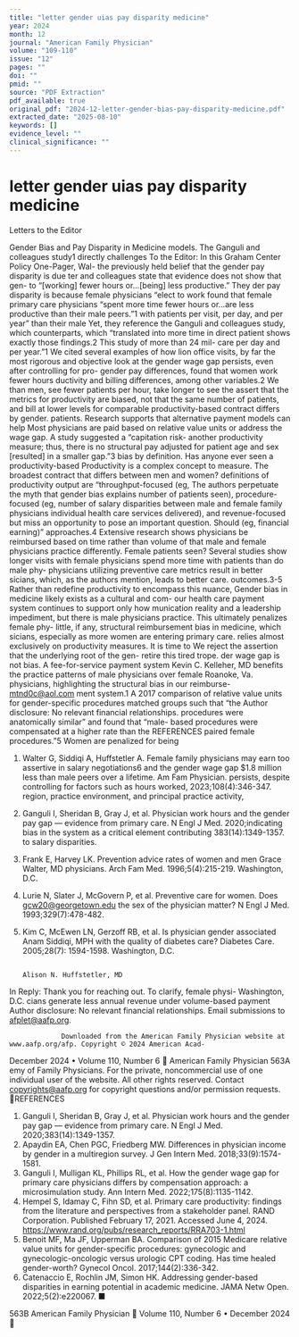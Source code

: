 ```yaml
---
title: "letter gender uias pay disparity medicine"
year: 2024
month: 12
journal: "American Family Physician"
volume: "109-110"
issue: "12"
pages: ""
doi: ""
pmid: ""
source: "PDF Extraction"
pdf_available: true
original_pdf: "2024-12-letter-gender-bias-pay-disparity-medicine.pdf"
extracted_date: "2025-08-10"
keywords: []
evidence_level: ""
clinical_significance: ""
---
```


# letter gender uias pay disparity medicine

Letters to the Editor

Gender Bias and Pay Disparity in Medicine                                  models. The Ganguli and colleagues study1 directly challenges
To the Editor: In this Graham Center Policy One-Pager, Wal-                the previously held belief that the gender pay disparity is due
ter and colleagues state that evidence does not show that gen-             to “[working] fewer hours or…[being] less productive.” They
der pay disparity is because female physicians “elect to work              found that female primary care physicians “spent more time
fewer hours or…are less productive than their male peers.”1                with patients per visit, per day, and per year” than their male
Yet, they reference the Ganguli and colleagues study, which                counterparts, which “translated into more time in direct patient
shows exactly those findings.2 This study of more than 24 mil-             care per day and per year.”1 We cited several examples of how
lion office visits, by far the most rigorous and objective look at         the gender wage gap persists, even after controlling for pro-
gender pay differences, found that women work fewer hours                  ductivity and billing differences, among other variables.2 We
than men, see fewer patients per hour, take longer to see the              assert that the metrics for productivity are biased, not that the
same number of patients, and bill at lower levels for comparable           productivity-based contract differs by gender.
patients.                                                                     Research supports that alternative payment models can help
   Most physicians are paid based on relative value units or               address the wage gap. A study suggested a “capitation risk-
another productivity measure; thus, there is no structural pay             adjusted for patient age and sex [resulted] in a smaller gap.”3
bias by definition. Has anyone ever seen a productivity-based              Productivity is a complex concept to measure. The broadest
contract that differs between men and women?                               definitions of productivity output are “throughput-focused (eg,
   The authors perpetuate the myth that gender bias explains               number of patients seen), procedure-focused (eg, number of
salary disparities between male and female family physicians               individual health care services delivered), and revenue-focused
but miss an opportunity to pose an important question. Should              (eg, financial earning)” approaches.4 Extensive research shows
physicians be reimbursed based on time rather than volume of               that male and female physicians practice differently. Female
patients seen? Several studies show longer visits with female              physicians spend more time with patients than do male phy-
physicians utilizing preventive care metrics result in better              sicians, which, as the authors mention, leads to better care.
outcomes.3-5                                                               Rather than redefine productivity to encompass this nuance,
   Gender bias in medicine likely exists as a cultural and com-            our health care payment system continues to support only how
munication reality and a leadership impediment, but there is               male physicians practice. This ultimately penalizes female phy-
little, if any, structural reimbursement bias in medicine, which           sicians, especially as more women are entering primary care.
relies almost exclusively on productivity measures. It is time to             We reject the assertion that the underlying root of the gen-
retire this tired trope.                                                   der wage gap is not bias. A fee-for-service payment system
Kevin C. Kelleher, MD
                                                                           benefits the practice patterns of male physicians over female
Roanoke, Va.
                                                                           physicians, highlighting the structural bias in our reimburse-
mtnd0c@aol.com
                                                                           ment system.1 A 2017 comparison of relative value units for
                                                                           gender-specific procedures matched groups such that “the
Author disclosure: No relevant financial relationships.                    procedures were anatomically similar” and found that “male-
                                                                           based procedures were compensated at a higher rate than the
REFERENCES                                                                 paired female procedures.”5 Women are penalized for being
1. Walter G, Siddiqi A, Huffstetler A. Female family physicians may earn   too assertive in salary negotiations6 and the gender wage gap
   $1.8 million less than male peers over a lifetime. Am Fam Physician.    persists, despite controlling for factors such as hours worked,
   2023;108(4):346-347.
                                                                           region, practice environment, and principal practice activity,
2. Ganguli I, Sheridan B, Gray J, et al. Physician work hours and the
   gender pay gap — evidence from primary care. N Engl J Med. 2020;​
                                                                           indicating bias in the system as a critical element contributing
   383(14):​1349-1357.                                                     to salary disparities.
3. Frank E, Harvey LK. Prevention advice rates of women and men            Grace Walter, MD
   physicians. Arch Fam Med. 1996;5(4):215-219.
                                                                           Washington, D.C.
4. Lurie N, Slater J, McGovern P, et al. Preventive care for women. Does
                                                                           gcw20@georgetown.edu
   the sex of the physician matter? N Engl J Med. 1993;329(7):478-482.
5. Kim C, McEwen LN, Gerzoff RB, et al. Is physician gender associated
                                                                           Anam Siddiqi, MPH
   with the quality of diabetes care? Diabetes Care. 2005;​28(7):​
   1594-1598.
                                                                           Washington, D.C.

                                                                           Alison N. Huffstetler, MD
In Reply: Thank you for reaching out. To clarify, female physi-
                                                                           Washington, D.C.
cians generate less annual revenue under volume-based payment
                                                                           Author disclosure: No relevant financial relationships.
  Email submissions to afplet@aafp.org.



                 Downloaded from the American Family Physician website at www.aafp.org/afp. Copyright © 2024 American Acad-
December 2024 • Volume 110, Number 6                                                                             American Family Physician 563A
                 emy of Family Physicians. For the private, noncommercial use of one individual user of the website. All other rights
                           reserved. Contact copyrights@aafp.org for copyright questions and/or permission requests.
REFERENCES
1. Ganguli I, Sheridan B, Gray J, et al. Physician work hours and the
   gender pay gap — evidence from primary care. N Engl J Med.
   2020;383(14):1349-1357.
2. Apaydin EA, Chen PGC, Friedberg MW. Differences in physician
   income by gender in a multiregion survey. J Gen Intern Med.
   2018;33(9):1574-1581.
3. Ganguli I, Mulligan KL, Phillips RL, et al. How the gender wage gap
   for primary care physicians differs by compensation approach:
   a microsimulation study. Ann Intern Med. 2022;175(8):1135-1142.
4. Hempel S, Idamay C, Fihn SD, et al. Primary care productivity: findings
   from the literature and perspectives from a stakeholder panel. RAND
   Corporation. Published February 17, 2021. Accessed June 4, 2024.
   https://www.rand.org/pubs/research_reports/RRA703-1.html
5. Benoit MF, Ma JF, Upperman BA. Comparison of 2015 Medicare
   relative value units for gender-specific procedures: gynecologic and
   gynecologic-oncologic versus urologic CPT coding. Has time healed
   gender-worth? Gynecol Oncol. 2017;144(2):336-342.
6. Catenaccio E, Rochlin JM, Simon HK. Addressing gender-based
   disparities in earning potential in academic medicine. JAMA Netw
   Open. 2022;5(2):e220067. ■




563B American Family Physician	                                             Volume 110, Number 6 • December 2024
